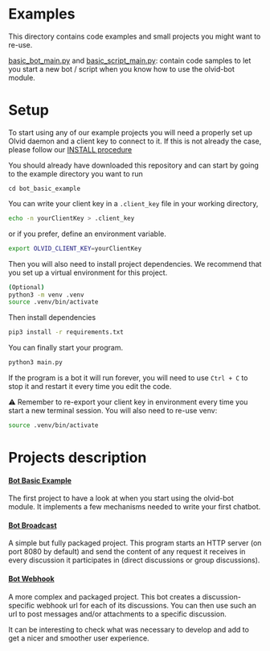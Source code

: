 # Examples
This directory contains code examples and small projects you might want to re-use.

[basic_bot_main.py](./basic_bot_main.py) and [basic_script_main.py](./basic_script_main.py): contain code samples to let you start a new bot / script when you know how to use the olvid-bot module.

# Setup
To start using any of our example projects you will need a properly set up Olvid daemon and a client key to connect to it.
If this is not already the case, please follow our [INSTALL procedure](../quickstart/INSTALL.md)

You should already have downloaded this repository and can start by going to the example directory you want to run
```
cd bot_basic_example
```

You can write your client key in a `.client_key` file in your working directory,
```bash
echo -n yourClientKey > .client_key
```
or if you prefer, define an environment variable.
```bash
export OLVID_CLIENT_KEY=yourClientKey
```

Then you will also need to install project dependencies. We recommend that you set up a virtual environment for this project.
```bash
(Optional)
python3 -m venv .venv
source .venv/bin/activate
```
Then install dependencies
```bash
pip3 install -r requirements.txt
```

You can finally start your program.
```bash
python3 main.py
```
If the program is a bot it will run forever, you will need to use `Ctrl + C` to stop it and restart it every time you edit the code.

⚠️ Remember to re-export your client key in environment every time you start a new terminal session.
You will also need to re-use venv:
```bash
source .venv/bin/activate
```

# Projects description
#### [Bot Basic Example](./bot_basic_example)
The first project to have a look at when you start using the olvid-bot module. It implements a few mechanisms needed to write your first chatbot. 

#### [Bot Broadcast](./bot_broadcast)
A simple but fully packaged project. This program starts an HTTP server (on port 8080 by default) and send the content of any request it receives in every discussion it participates in (direct discussions or group discussions).

#### [Bot Webhook](./bot_webhook)
A more complex and packaged project. This bot creates a discussion-specific webhook url for each of its discussions. You can then use such an url to post messages and/or attachments to a specific discussion.

It can be interesting to check what was necessary to develop and add to get a nicer and smoother user experience.

